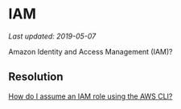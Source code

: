 # IAM

_Last updated: 2019-05-07_

Amazon Identity and Access Management (IAM)?  

## Resolution

[How do I assume an IAM role using the AWS CLI?](https://github.com/wallacecamacho/certificacao-aws-architect-associate/blob/master/IAM/assume_role/How_do_I_assume_an_IAM_role_using_the_AWS_CLI.md)